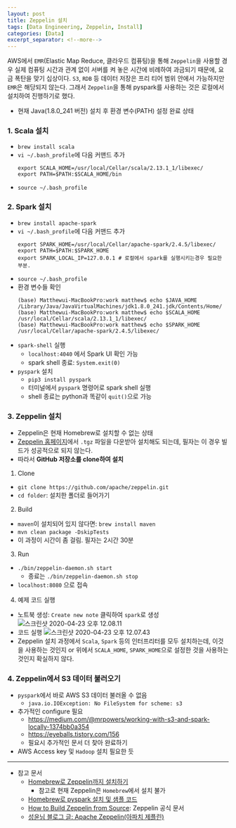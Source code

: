 ```yaml
---
layout: post
title: Zeppelin 설치
tags: [Data Engineering, Zeppelin, Install]
categories: [Data]
excerpt_separator: <!--more-->
---
```

AWS에서 `EMR`(Elastic Map Reduce, 클라우드 컴퓨팅)을 통해 `Zeppelin`을 사용할 경우 실제 컴퓨팅 시간과 관계 없이 서버를 켜 놓은 시간에 비례하여 과금되기 때문에, 요금 폭탄을 맞기 십상이다.<!--more--> `S3`, `RDB` 등 데이터 저장은 프리 티어 범위 안에서 가능하지만 `EMR`은 해당되지 않는다. 그래서 `Zeppelin`을 통해 pyspark를 사용하는 것은 로컬에서 설치하여 진행하기로 했다.
- 현재 Java(1.8.0_241 버전) 설치 후 환경 변수(PATH) 설정 완료 상태

### 1. Scala 설치
- `brew install scala`
- `vi ~/.bash_profile`에 다음 커맨드 추가
  ```
  export SCALA_HOME=/usr/local/Cellar/scala/2.13.1_1/libexec/
  export PATH=$PATH:$SCALA_HOME/bin
  ```
- `source ~/.bash_profile`

### 2. Spark 설치
- `brew install apache-spark`
- `vi ~/.bash_profile`에 다음 커맨드 추가
  ```
  export SPARK_HOME=/usr/local/Cellar/apache-spark/2.4.5/libexec/
  export PATH=$PATH:$SPARK_HOME
  export SPARK_LOCAL_IP=127.0.0.1 # 로컬에서 spark를 실행시키는경우 필요한 부분.
  ```
- `source ~/.bash_profile`
- 환경 변수들 확인
  ```
  (base) Matthewui-MacBookPro:work matthew$ echo $JAVA_HOME
  /Library/Java/JavaVirtualMachines/jdk1.8.0_241.jdk/Contents/Home/
  (base) Matthewui-MacBookPro:work matthew$ echo $SCALA_HOME
  /usr/local/Cellar/scala/2.13.1_1/libexec/
  (base) Matthewui-MacBookPro:work matthew$ echo $SPARK_HOME
  /usr/local/Cellar/apache-spark/2.4.5/libexec/
  ```
- `spark-shell` 실행
  - `localhost:4040` 에서 Spark UI 확인 가능
  - spark shell 종료: `System.exit(0)`
- `pyspark` 설치
  - `pip3 install pyspark`
  - 터미널에서 `pyspark` 명령어로 spark shell 실행
  - shell 종료는 python과 똑같이 `quit()`으로 가능

### 3. Zeppelin 설치
- Zeppelin은 현재 Homebrew로 설치할 수 없는 상태
- [Zeppelin 홈페이지](https://zeppelin.apache.org/download.html)에서 `.tgz` 파일을 다운받아 설치해도 되는데, 필자는 이 경우 빌드가 성공적으로 되지 않는다.
- 따라서 **GitHub 저장소를 clone하여 설치**

1. Clone
  - `git clone https://github.com/apache/zeppelin.git`
  - `cd folder`: 설치한 폴더로 들어가기
2. Build
  - `maven`이 설치되어 있지 않다면: `brew install maven`
  - `mvn clean package -DskipTests`
  - 이 과정이 시간이 좀 걸림. 필자는 2시간 30분
3. Run
  - `./bin/zeppelin-daemon.sh start`
    - 종료는 `./bin/zeppelin-daemon.sh stop`
  - `localhost:8080` 으로 접속
4. 예제 코드 실행
  - 노트북 생성: `Create new note` 클릭하여 `spark`로 생성
  ![스크린샷 2020-04-23 오후 12.08.11](https://i.imgur.com/73u7ljL.png)
  - 코드 실행
  ![스크린샷 2020-04-23 오후 12.07.43](https://i.imgur.com/LBTc8w9.png)
- Zeppelin 설치 과정에서 `Scala`, `Spark` 등의 인터프리터를 모두 설치하는데, 이것을 사용하는 것인지 or 위에서 `SCALA_HOME`, `SPARK_HOME`으로 설정한 것을 사용하는 것인지 확실하지 않다.

### 4. Zeppelin에서 S3 데이터 불러오기
- `pyspark`에서 바로 AWS S3 데이터 불러올 수 없음
  - `java.io.IOException: No FileSystem for scheme: s3`
- 추가적인 configure 필요
  - https://medium.com/@mrpowers/working-with-s3-and-spark-locally-1374bb0a354
  - https://eyeballs.tistory.com/156
  - 필요시 추가적인 문서 더 찾아 완료하기
- AWS Access key 및 `Hadoop` 설치 필요한 듯

---
- 참고 문서
  - [Homebrew로 Zeppelin까지 설치하기](https://swalloow.github.io/spark-zeppelin-install)
    - 참고로 현재 Zeppelin은 `Homebrew`에서 설치 불가
  - [Homebrew로 pyspark 설치 및 샘플 코드](http://sanghun.xyz/2017/12/mac-apche-spark-%EC%84%A4%EC%B9%98/)
  - [How to Build Zeppelin from Source](https://zeppelin.apache.org/docs/latest/setup/basics/how_to_build.html): Zeppelin 공식 문서
  - [성윤님 블로그 글: Apache Zeppelin(아파치 제플린)](https://zzsza.github.io/data/2018/06/02/apache-zeppelin/)
